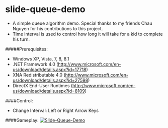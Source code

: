 slide-queue-demo
=========

+ A simple queue algorithm demo. Special thanks to my friends Chau Nguyen for his contributions to this project.
+ Time interval is used to control how long it will take for a kid to complete his turn.

#####Prerequisites:
+ Windows XP, Vista, 7, 8, 8.1
+ .NET Framework 4.0 (http://www.microsoft.com/en-us/download/details.aspx?id=17718)
+ XNA Redistributable 4.0 (http://www.microsoft.com/en-us/download/details.aspx?id=27598)
+ DirectX End-User Runtimes (http://www.microsoft.com/en-us/download/details.aspx?id=8109)

####Control:
+ Change Interval: Left or Right Arrow Keys

####Gameplay:
[![Slide-Queue-Demo](http://img.youtube.com/vi/-ujT0jInoYs/0.jpg)](https://www.youtube.com/watch?v=-ujT0jInoYs)
